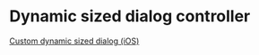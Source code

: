 # Dynamic sized dialog controller

[Custom dynamic sized dialog (iOS)](https://medium.com/@thomsmed/custom-dynamic-sized-dialog-ios-84a6e2a2774d)
